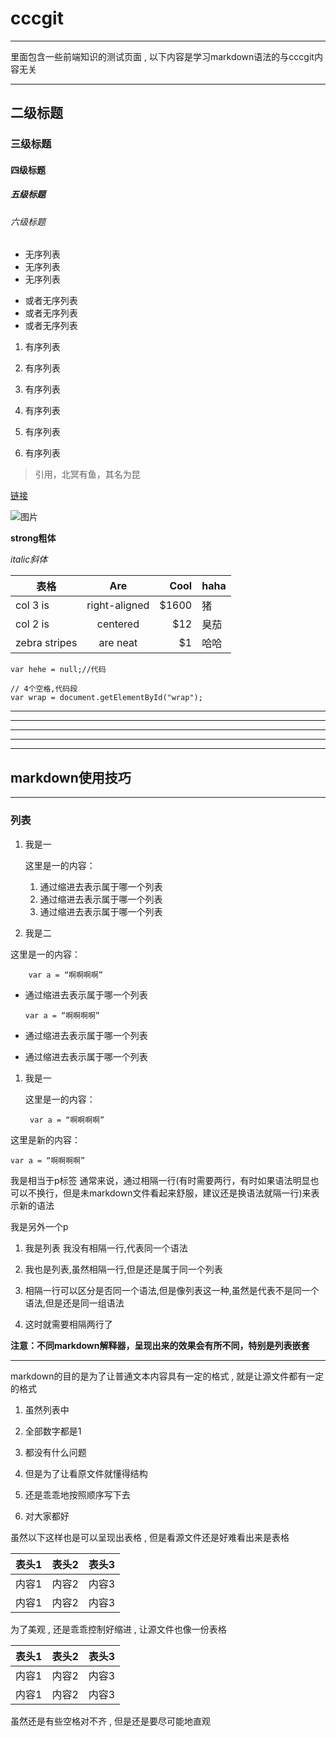# cccgit
***
里面包含一些前端知识的测试页面 , 以下内容是学习markdown语法的与cccgit内容无关
***
## 二级标题
### 三级标题
#### 四级标题
##### 五级标题
###### 六级标题


* 无序列表
* 无序列表
* 无序列表


- 或者无序列表
- 或者无序列表
- 或者无序列表


1. 有序列表
2. 有序列表
3. 有序列表


1. 有序列表
1. 有序列表
1. 有序列表





>引用，北冥有鱼，其名为昆

[链接](https://github.com/cccikov/)

![图片](https://avatars2.githubusercontent.com/u/16117570?v=3&s=460)

**strong粗体**

*italic斜体*

| 表格          | Are           | Cool  | haha |
| ------------- |:-------------:| -----:| -----|
| col 3 is      | right-aligned | $1600 |     猪|
| col 2 is      | centered      |   $12 |   臭茄|
| zebra stripes | are neat      |    $1 |  哈哈 |

`var hehe = null;//代码`

    // 4个空格,代码段
    var wrap = document.getElementById("wrap");


* * *

***

*****

- - -

---------------------------------------





## markdown使用技巧

---------------

### 列表

1. 我是一

     这里是一的内容：

     1. 通过缩进去表示属于哪一个列表
     2. 通过缩进去表示属于哪一个列表
     3. 通过缩进去表示属于哪一个列表

2. 我是二

  这里是一的内容：

	    var a = “啊啊啊啊”

  * 通过缩进去表示属于哪一个列表

  		var a = “啊啊啊啊”

  * 通过缩进去表示属于哪一个列表



  * 通过缩进去表示属于哪一个列表

1. 我是一

	这里是一的内容：

		var a = “啊啊啊啊”

这里是新的内容：

    var a = “啊啊啊啊”

我是相当于p标签
通常来说，通过相隔一行(有时需要两行，有时如果语法明显也可以不换行，但是未markdown文件看起来舒服，建议还是换语法就隔一行)来表示新的语法

我是另外一个p


1. 我是列表
    我没有相隔一行,代表同一个语法

2. 我也是列表,虽然相隔一行,但是还是属于同一个列表

3. 相隔一行可以区分是否同一个语法,但是像列表这一种,虽然是代表不是同一个语法,但是还是同一组语法


1. 这时就需要相隔两行了

**注意：不同markdown解释器，呈现出来的效果会有所不同，特别是列表嵌套**

-----------------------------

markdown的目的是为了让普通文本内容具有一定的格式 , 就是让源文件都有一定的格式

1. 虽然列表中
1. 全部数字都是1
1. 都没有什么问题


1. 但是为了让看原文件就懂得结构
2. 还是乖乖地按照顺序写下去
3. 对大家都好


虽然以下这样也是可以呈现出表格 , 但是看源文件还是好难看出来是表格

|表头1|表头2|表头3|
|-|-|-|
|内容1|内容2|内容3|
|内容1|内容2|内容3|

为了美观 , 还是乖乖控制好缩进 , 让源文件也像一份表格

| 表头1 | 表头2 | 表头3 |
|-------|------|------|
| 内容1 | 内容2 | 内容3 |
| 内容1 | 内容2 | 内容3 |

虽然还是有些空格对不齐 , 但是还是要尽可能地直观
